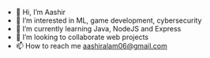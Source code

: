 - 👋 Hi, I’m Aashir
- 👀 I’m interested in ML, game development, cybersecurity
- 🌱 I’m currently learning Java, NodeJS and Express
- 💞️ I’m looking to collaborate web projects
- 📫 How to reach me aashiralam06@gmail.com

<!---
Aashir5678/Aashir5678 is a ✨ special ✨ repository because its `README.md` (this file) appears on your GitHub profile.
You can click the Preview link to take a look at your changes.
--->
